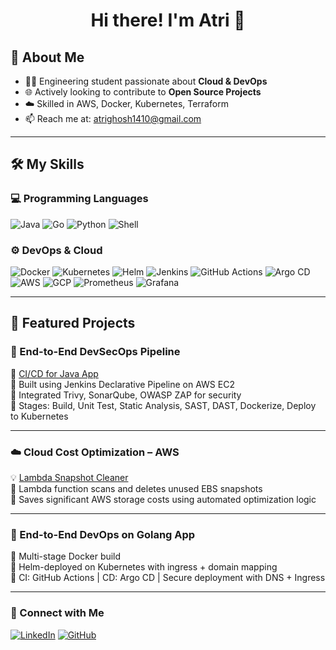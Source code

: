 <h1 align="center">Hi there! I'm Atri 👋</h1>

## 🚀 About Me
- 🧑‍🎓 Engineering student passionate about **Cloud & DevOps**
- 🌐 Actively looking to contribute to **Open Source Projects**
- ☁️ Skilled in AWS, Docker, Kubernetes, Terraform
- 📫 Reach me at: atrighosh1410@gmail.com

---

## 🛠️ My Skills

### 💻 Programming Languages
![Java](https://img.shields.io/badge/Java-ED8B00?logo=java&logoColor=white&style=flat)
![Go](https://img.shields.io/badge/-Go-00ADD8?logo=go&logoColor=white&style=flat)
![Python](https://img.shields.io/badge/-Python-3776AB?logo=python&logoColor=white&style=flat)
![Shell](https://img.shields.io/badge/-Shell-121011?logo=gnu-bash&logoColor=white&style=flat)

### ⚙️ DevOps & Cloud
![Docker](https://img.shields.io/badge/-Docker-2496ED?logo=docker&logoColor=white&style=flat)
![Kubernetes](https://img.shields.io/badge/-Kubernetes-326CE5?logo=kubernetes&logoColor=white&style=flat)
![Helm](https://img.shields.io/badge/-Helm-0F1689?logo=helm&logoColor=white&style=flat)
![Jenkins](https://img.shields.io/badge/-Jenkins-D24939?logo=jenkins&logoColor=white&style=flat)
![GitHub Actions](https://img.shields.io/badge/GitHub%20Actions-2088FF?logo=github-actions&logoColor=white&style=flat)
![Argo CD](https://img.shields.io/badge/Argo%20CD-EF7C00?logo=argo&logoColor=white&style=flat)
![AWS](https://img.shields.io/badge/AWS-232F3E?logo=amazon-aws&logoColor=white&style=flat)
![GCP](https://img.shields.io/badge/GCP-4285F4?logo=google-cloud&logoColor=white&style=flat)
![Prometheus](https://img.shields.io/badge/Prometheus-E6522C?logo=prometheus&logoColor=white&style=flat)
![Grafana](https://img.shields.io/badge/Grafana-F46800?logo=grafana&logoColor=white&style=flat)

---

## 📁 Featured Projects

### 🔐 End-to-End DevSecOps Pipeline
🔧 [CI/CD for Java App](https://github.com/Atri9Ghosh/cicd-pipeline)  
🔹 Built using Jenkins Declarative Pipeline on AWS EC2  
🔹 Integrated Trivy, SonarQube, OWASP ZAP for security  
🔹 Stages: Build, Unit Test, Static Analysis, SAST, DAST, Dockerize, Deploy to Kubernetes

---

### ☁️ Cloud Cost Optimization – AWS
💡 [Lambda Snapshot Cleaner](https://github.com/Atri9Ghosh/cost-optimization)  
🔹 Lambda function scans and deletes unused EBS snapshots  
🔹 Saves significant AWS storage costs using automated optimization logic

---

### 🚀 End-to-End DevOps on Golang App
🔹 Multi-stage Docker build  
🔹 Helm-deployed on Kubernetes with ingress + domain mapping  
🔹 CI: GitHub Actions | CD: Argo CD | Secure deployment with DNS + Ingress


---

### 🔗 Connect with Me
[![LinkedIn](https://img.shields.io/badge/-LinkedIn-blue?logo=linkedin&logoColor=white)](https://www.linkedin.com/in/atri-ghosh-058853287/)
[![GitHub](https://img.shields.io/badge/-GitHub-181717?logo=github&logoColor=white)](https://github.com/Atri9Ghosh)
